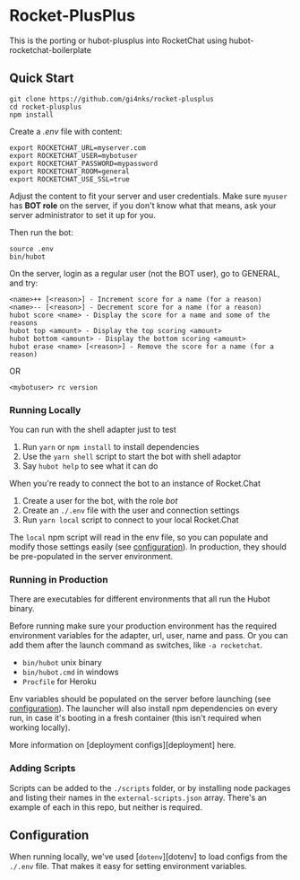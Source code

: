 # Rocket-PlusPlus

This is the porting or hubot-plusplus into RocketChat using hubot-rocketchat-boilerplate
## Quick Start

```
git clone https://github.com/gi4nks/rocket-plusplus
cd rocket-plusplus
npm install
```
Create a _.env_ file with content:

```
export ROCKETCHAT_URL=myserver.com
export ROCKETCHAT_USER=mybotuser
export ROCKETCHAT_PASSWORD=mypassword
export ROCKETCHAT_ROOM=general
export ROCKETCHAT_USE_SSL=true
```

Adjust the content to fit your server and user credentials. Make sure `myuser` has **BOT role** on the server, if you don't know what that means, ask your server administrator to set it up for you.

Then run the bot:

```
source .env
bin/hubot
```

On the server, login as a regular user (not the BOT user), go to GENERAL, and try:

```
<name>++ [<reason>] - Increment score for a name (for a reason)
<name>-- [<reason>] - Decrement score for a name (for a reason)
hubot score <name> - Display the score for a name and some of the reasons
hubot top <amount> - Display the top scoring <amount>
hubot bottom <amount> - Display the bottom scoring <amount>
hubot erase <name> [<reason>] - Remove the score for a name (for a reason)

```

OR

```
<mybotuser> rc version
```

### Running Locally

You can run with the shell adapter just to test

1. Run `yarn` or `npm install` to install dependencies
2. Use the `yarn shell` script to start the bot with shell adaptor
3. Say `hubot help` to see what it can do

When you're ready to connect the bot to an instance of Rocket.Chat

1. Create a user for the bot, with the role _bot_
2. Create an `./.env` file with the user and connection settings
3. Run `yarn local` script to connect to your local Rocket.Chat

The `local` npm script will read in the env file, so you can populate and modify
those settings easily (see [configuration](#configuration)). In production, they
should be pre-populated in the server environment.

### Running in Production

There are executables for different environments that all run the Hubot binary.

Before running make sure your production environment has the required 
environment variables for the adapter, url, user, name and pass. Or you can add
them after the launch command as switches, like `-a rocketchat`.

- `bin/hubot` unix binary
- `bin/hubot.cmd` in windows
- `Procfile` for Heroku

Env variables should be populated on the server before launching
(see [configuration](#configuration)). The launcher will also install npm
dependencies on every run, in case it's booting in a fresh container (this isn't
required when working locally).

More information on [deployment configs][deployment] here.

### Adding Scripts

Scripts can be added to the `./scripts` folder, or by installing node packages
and listing their names in the `external-scripts.json` array. There's an example
of each in this repo, but neither is required.

## Configuration

When running locally, we've used [`dotenv`][dotenv] to load configs from the
`./.env` file. That makes it easy for setting environment variables.
